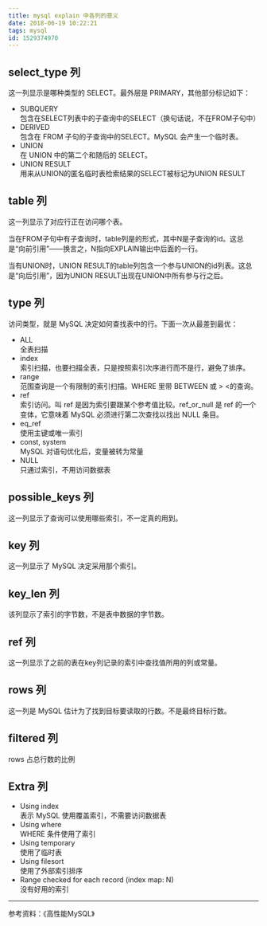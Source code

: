 ```yaml
---
title: mysql explain 中各列的意义
date: 2018-06-19 10:22:21
tags: mysql
id: 1529374970
---
```


## select_type 列
这一列显示是哪种类型的 SELECT。最外层是 PRIMARY，其他部分标记如下：
- SUBQUERY  
  包含在SELECT列表中的子查询中的SELECT（换句话说，不在FROM子句中）
- DERIVED  
  包含在 FROM 子句的子查询中的SELECT。MySQL 会产生一个临时表。
- UNION  
  在 UNION 中的第二个和随后的 SELECT。
- UNION RESULT  
  用来从UNION的匿名临时表检索结果的SELECT被标记为UNION RESULT

## table 列
这一列显示了对应行正在访问哪个表。

当在FROM子句中有子查询时，table列是<derivedN>的形式，其中N是子查询的id。这总是“向前引用”——换言之，N指向EXPLAIN输出中后面的一行。

当有UNION时，UNION RESULT的table列包含一个参与UNION的id列表。这总是“向后引用”，因为UNION RESULT出现在UNION中所有参与行之后。

## type 列
访问类型，就是 MySQL 决定如何查找表中的行。下面一次从最差到最优：
- ALL  
  全表扫描
- index  
  索引扫描，也要扫描全表，只是按照索引次序进行而不是行，避免了排序。
- range  
  范围查询是一个有限制的索引扫描。WHERE 里带 BETWEEN 或 > <的查询。
- ref  
  索引访问。叫 ref 是因为索引要跟某个参考值比较。ref_or_null 是 ref 的一个变体，它意味着 MySQL 必须进行第二次查找以找出 NULL 条目。
- eq_ref  
  使用主键或唯一索引
- const, system  
  MySQL 对语句优化后，变量被转为常量
- NULL  
  只通过索引，不用访问数据表

## possible_keys 列
这一列显示了查询可以使用哪些索引，不一定真的用到。

## key 列
这一列显示了 MySQL 决定采用那个索引。

## key_len 列
该列显示了索引的字节数，不是表中数据的字节数。

## ref 列
这一列显示了之前的表在key列记录的索引中查找值所用的列或常量。

## rows 列
这一列是 MySQL 估计为了找到目标要读取的行数。不是最终目标行数。

## filtered 列
rows 占总行数的比例

## Extra 列
- Using index  
  表示 MySQL 使用覆盖索引，不需要访问数据表
- Using where  
  WHERE 条件使用了索引
- Using temporary  
  使用了临时表
- Using filesort  
  使用了外部索引排序
- Range checked for each record (index map: N)  
  没有好用的索引


--------------------------
参考资料：《高性能MySQL》